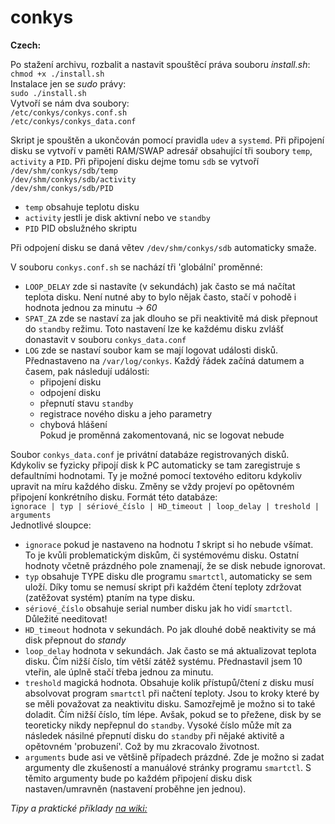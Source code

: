 # conkys
**Czech:**

Po stažení archivu, rozbalit a nastavit spouštěcí práva souboru _install.sh_:  
`chmod +x ./install.sh`  
Instalace jen se *sudo* právy:  
`sudo ./install.sh`  
Vytvoří se nám dva soubory:  
`/etc/conkys/conkys.conf.sh`  
`/etc/conkys/conkys_data.conf`

Skript je spouštěn a ukončován pomocí pravidla `udev` a `systemd`. Při připojení disku se vytvoří v paměti RAM/SWAP adresář obsahující tři soubory `temp`, `activity` a `PID`. Při připojení disku dejme tomu `sdb` se vytvoří  
`/dev/shm/conkys/sdb/temp`  
`/dev/shm/conkys/sdb/activity`  
`/dev/shm/conkys/sdb/PID`
* `temp` obsahuje teplotu disku
* `activity` jestli je disk aktivní nebo ve `standby`
* `PID` PID obslužného skriptu

Při odpojení disku se daná větev `/dev/shm/conkys/sdb` automaticky smaže.

V souboru `conkys.conf.sh` se nachází tři 'globální' proměnné:
* `LOOP_DELAY` zde si nastavíte (v sekundách) jak často se má načítat teplota disku. Není nutné aby to bylo nějak často, stačí v pohodě i hodnota jednou za minutu -> *60*
* `SPAT_ZA` zde se nastaví za jak dlouho se při neaktivitě má disk přepnout do `standby` režimu. Toto nastavení lze ke každému disku zvlášť donastavit v souboru `conkys_data.conf`
* `LOG` zde se nastaví soubor kam se mají logovat události disků. Přednastaveno na `/var/log/conkys`. Každý řádek začíná datumem a časem, pak následují události:
  - připojení disku
  - odpojení disku
  - přepnutí stavu `standby`
  - registrace nového disku a jeho parametry
  - chybová hlášení  
Pokud je proměnná zakomentovaná, nic se logovat nebude

Soubor `conkys_data.conf` je privátní databáze registrovaných disků. Kdykoliv se fyzicky připojí disk k PC automaticky se tam zaregistruje s defaultními hodnotami. Ty je možné pomocí textového editoru kdykoliv upravit na míru každého disku. Změny se vždy projeví po opětovném připojení konkrétního disku. Formát této databáze:  
`ignorace | typ | sériové_číslo | HD_timeout | loop_delay | treshold | arguments`  
Jednotlivé sloupce:
* `ignorace` pokud je nastaveno na hodnotu *1* skript si ho nebude všímat. To je kvůli problematickým diskům, či systémovému disku. Ostatní hodnoty včetně prázdného pole znamenají, že se disk nebude ignorovat.
*  `typ` obsahuje TYPE disku dle programu `smartctl`, automaticky se sem uloží. Díky tomu se nemusí skript při každém čtení teploty zdržovat (zatěžovat systém) ptaním na type disku.
*  `sériové_číslo` obsahuje serial number disku jak ho vidí `smartctl`. Důležité needitovat!
*  `HD_timeout` hodnota v sekundách. Po jak dlouhé době neaktivity se má disk přepnout do *standy*
*  `loop_delay` hodnota v sekundách. Jak často se má aktualizovat teplota disku. Čím nižší číslo, tím větší zátěž systému. Přednastavil jsem 10 vteřin, ale úplně stačí třeba jednou za minutu.
* `treshold` magická hodnota. Obsahuje kolik přístupů/čtení z disku musí absolvovat program `smartctl` při načtení teploty. Jsou to kroky které by se měli považovat za neaktivitu disku. Samozřejmě je možno si to také doladit. Čím nižší číslo, tím lépe. Avšak, pokud se to přežene, disk by se teoreticky nikdy nepřepnul do `standby`. Vysoké číslo může mít za následek násilné přepnutí disku do `standby` při nějaké aktivitě a opětovném 'probuzení'. Což by mu zkracovalo životnost.
* `arguments` bude asi ve většině případech prázdné. Zde je možno si zadat argumenty dle zkušeností a manuálové stránky programu `smartctl`. S těmito argumenty bude po každém připojení disku disk nastaven/umravněn (nastavení proběhne jen jednou).

*Tipy a praktické příklady [na wiki:](https://github.com/RadekRojik/conkys/wiki "Conkys wiki")*
